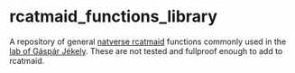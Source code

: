 # rcatmaid_functions_library

A repository of general [natverse rcatmaid](https://github.com/natverse/rcatmaid) functions commonly used in the [lab of Gáspár Jékely](https://github.com/JekelyLab). These are not tested and fullproof enough to add to rcatmaid.
